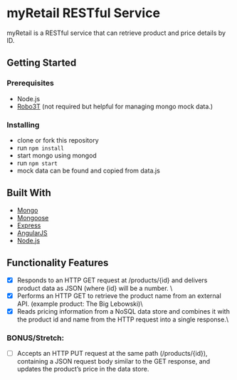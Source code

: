 # myRetail RESTful Service

myRetail is a RESTful service that can retrieve product and price details by ID.

## Getting Started

### Prerequisites

* Node.js
* [Robo3T](https://robomongo.org/) (not required but helpful for managing mongo mock data.)

### Installing

* clone or fork this repository
* run ```npm install```
* start mongo using mongod
* run ```npm start```
* mock data can be found and copied from data.js

## Built With

* [Mongo](https://www.mongodb.com/)
* [Mongoose](http://mongoosejs.com/)
* [Express](https://expressjs.com/)
* [AngularJS](https://angularjs.org/)
* [Node.js](https://nodejs.org/en/)

## Functionality Features
- [x] Responds to an HTTP GET request at /products/{id} and delivers product data as JSON (where {id} will be a number. \
- [x] Performs an HTTP GET to retrieve the product name from an external API. (example product: The Big Lebowski)\
- [x] Reads pricing information from a NoSQL data store and combines it with the product id and name from the HTTP request into a single response.\
### BONUS/Stretch: 
- [ ] Accepts an HTTP PUT request at the same path (/products/{id}), containing a JSON request body similar to the GET response, and updates the product’s price in the data store.


